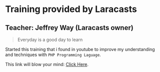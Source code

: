 # Training provided by Laracasts
## Teacher: Jeffrey Way (Laracasts owner)

> Everyday is a good day to learn

Started this training that i found in youtube to improve my understanding and techniques with `PHP Programming Laguage`.

This link will blow your mind: [Click Here](https://www.youtube.com/watch?v=U2lQWR6uIuo&list=PL3VM-unCzF8ipG50KDjnzhugceoSG3RTC&index=1).